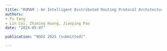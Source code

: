 ```yaml
---
title: "ROMAM : An Intelligent Distributed Routing Protocol Architecture"
authors:
- Pu Yang
- Lin Cai, Zhiming Huang, Jianping Pan
date: "2024-05-07"

publication: "NSDI 2025 (submitted)"

---
```

